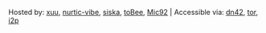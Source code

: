Hosted by: [xuu](mailto:xuu@sour.is), [nurtic-vibe](mailto:nurtic-vibe@grmml.net), [siska](mailto:siska@nixnodes.net), [toBee](mailto:tom@xcv.vc), [Mic92](mailto:joerg@higgsboson.tk) | Accessible via: [dn42](http://wiki.dn42), [tor](http://jsptropkiix3ki5u.onion), [i2p](http://beb6v2i4jevo72vvnx6segsk4zv3pu3prbwcfuta3bzrcv7boy2q.b32.i2p/)
